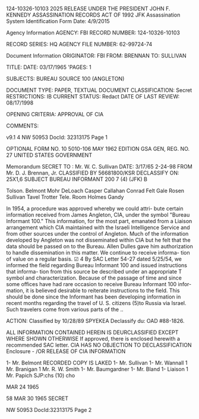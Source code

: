 124-10326-10103 2025 RELEASE UNDER THE PRESIDENT JOHN F. KENNEDY ASSASSINATION RECORDS ACT OF 1992
JFK Assassination System
Identification Form Date: 4/9/2015

Agency Information
AGENCY: FBI
RECORD NUMBER: 124-10326-10103

RECORD SERIES: HQ
AGENCY FILE NUMBER: 62-99724-74

Document Information
ORIGINATOR: FBI
FROM: BRENNAN
TO: SULLIVAN

TITLE:
DATE: 03/17/1965
'PAGES: 1

SUBJECTS: BUREAU SOURCE 100 (ANGLETON)

DOCUMENT TYPE: PAPER, TEXTUAL DOCUMENT
CLASSIFICATION: Secret
RESTRICTIONS: IB
CURRENT STATUS: Redact
DATE OF LAST REVIEW: 08/17/1998

OPENING CRITERIA: APPROVAL OF CIA

COMMENTS:

v9.1 4
NW 50953 DocId: 32313175 Page 1

OPTIONAL FORM NO. 10 5010-106
MAY 1962 EDITION
GSA GEN, REG. NO. 27
UNITED STATES GOVERNMENT

Memorandum SECRET
TO : Mr. W. C. Sullivan DATE: 3/17/65
2-24-98
FROM Mr. D. J. Brennan, Jr. CLASSIFIED BY 56681800/KSR
DECLASSIFY ON: 25X1,6
SUBJECT BUREAU INFORMANT 200 7 (4) (JFK) B

Tolson.
Belmont
Mohr
DeLoach
Casper
Callahan
Conrad
Felt
Gale
Rosen
Sullivan
Tavel
Trotter
Tele. Room
Holmes
Gandy

In 1954, a procedure was approved whereby we could attri-
bute certain information received from James Angleton, CIA, under
the symbol "Bureau Informant 100." This information, for the most
part, emanated from a Liaison arrangement which CIA maintained with
the Israeli Intelligence Service and from other sources under the
control of Angleton. Much of the information developed by Angleton
was not disseminated within CIA but he felt that the data should be
passed on to the Bureau. Allen Dulles gave him authorization to
handle dissemination in this matter. We continue to receive informa-
tion of value on a regular basis. ☑
4
By SAC Letter 54-27 dated 5/25/54, we informed the field
regarding Bureau Informant 100 and issued instructions that informa-
tion from this source be described under an appropriate T symbol and
characterization. Because of the passage of time and since some
offices have had rare occasion to receive Bureau Informant 100 infor-
mation, it is believed desirable to reiterate instructions to the
field. This should be done since the Informant has been developing
information in recent months regarding the travel of U. S. citizens
(5)to Russia via Israel. Such travelers come from various parts of the
..

ACTION: Classified by
10/28/89 SPYEKEA
Declassify du: OAD #88-1826.

ALL INFORMATION CONTAINED
HEREIN IS DEURCLASSIFIED
EXCEPT WHERE SHOWN
OTHERWISE
If approved, there is enclosed herewith a recommended SAC
letter. CIA HAS NO OBJECTION TO
DECLASSIFICATION
Enclosure - /OR
RELEASE OF CIA INFORMATION

1- Mr. Belmont RECORDED COPY IS LAKED
1- Mr. Sullivan
1- Mr. Wannall
1 Mr. Branigan
1 Mr. R. W. Smith
1- Mr. Baumgardner
1- Mr. Bland
1- Liaison
1 Mr. Papich
SJP:chs
(10) cho

MAR 24 1965

58 MAR 30 1965
SECRET

NW 50953 DocId:32313175 Page 2
